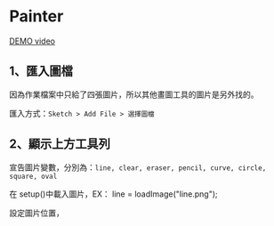 # Painter
[DEMO video](https://youtu.be/3sbsC67nQTc)

## 1、匯入圖檔

因為作業檔案中只給了四張圖片，所以其他畫圖工具的圖片是另外找的。

匯入方式：`Sketch > Add File > 選擇圖檔`

## 2、顯示上方工具列

宣告圖片變數，分別為：`line, clear, eraser, pencil, curve, circle, square, oval`

在 setup()中載入圖片，EX： line = loadImage("line.png");

設定圖片位置，

